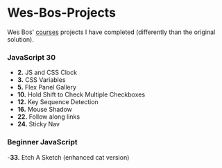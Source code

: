 # Wes-Bos-Projects
Wes Bos' [courses](https://wesbos.com/courses) projects I have completed (differently than the original solution).

### JavaScript 30
- **2.** JS and CSS Clock 
- **3.** CSS Variables 
- **5.** Flex Panel Gallery
- **10.** Hold Shift to Check Multiple Checkboxes 
- **12.** Key Sequence Detection 
- **16.** Mouse Shadow
- **22.** Follow along links
- **24.** Sticky Nav 

### Beginner JavaScript

-**33.** Etch A Sketch (enhanced cat version)


